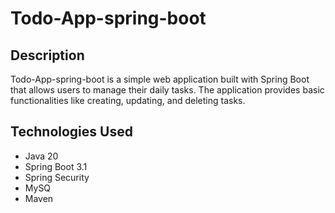 # Todo-App-spring-boot

## Description
Todo-App-spring-boot is a simple web application built with Spring Boot that allows users to manage their daily tasks. The application provides basic functionalities like creating, updating, and deleting tasks.

## Technologies Used

- Java 20
- Spring Boot 3.1
- Spring Security
- MySQ
- Maven
